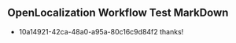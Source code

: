 ## OpenLocalization Workflow Test MarkDown
* 10a14921-42ca-48a0-a95a-80c16c9d84f2 thanks!

<!--HONumber=Aug16_HO4-->



